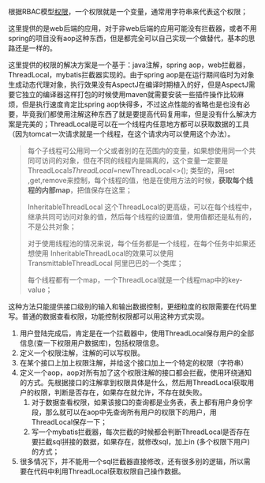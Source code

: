 根据RBAC模型[权限](/zh-CN/database/权限.md)，一个权限就是一个变量，通常用字符串来代表这个权限；

这里提供的是web后端的应用，对于非web后端的应用可能没有拦截器，或者不用spring的项目没有aop这种东西，但是都完全可以自己实现一个做替代，基本的思路还是一样的。

这里提供的权限的解决方案是一个基于：java注解，spring aop，web拦截器，ThreadLocal，mybatis拦截器实现的。由于spring aop是在运行期间临时为对象生成动态代理对象，执行效果没有AspectJ在编译时期植入的好，但是AspectJ需要它独立的编译器这样打包的时候使用maven就需要安装一些插件操作比较麻烦，但是执行速度肯定比spring aop快得多，不过这点性能的省略也是也没有必要，毕竟我们都使用注解这种东西了就是要提高代码复用率，但是没有什么解决方案是完美的；ThreadLocal是可以在一个线程内任意地方都可以获取数据的工具（因为tomcat一次请求就是一个线程，在这个请求内可以使用这个办法）。

> 每个子线程可公用同一个父或者别的在范围内的变量，如果想使用同一个共同可访问的对象，但在不同的线程内是隔离的，这个变量一定要是 ThreadLocal<String>*sThreadLocal*=newThreadLocal<>(); 类型的，用set ,get,remove来控制，每个线程的值，他是在使用方法的时候，**获取每个线程的内部map**，把值保存在这里；
>
> InheritableThreadLocal 这个ThreadLocal的更高级，可以在每个线程中，继承共同可访问对象的值，然后每个线程的设置值，使用值都还是私有的，不是公共对象；
>
> 对于使用线程池的情况来说，每个任务都是一个线程，在每个任务中如果还想使用 InheritableThreadLocal的效果可以使用 TransmittableThreadLocal 阿里巴巴的一个类库；
>
> 每个线程都有一个map，一个ThreadLocal就是一个线程map中的key-value；

这种方法只能提供接口级别的输入和输出数据控制，更细粒度的权限需要在代码里写。普通的数据查看权限，功能控制权限都可以用这种方式实现。



1. 用户登陆完成后，肯定是在一个拦截器中，使用ThreadLocal保存用户的全部信息(查一下权限用户数据库)，包括权限信息。
2. 定义一个权限注解，注解的可以写权限。
3. 在某个接口上加上权限注解，并给这个接口加上一个特定的权限（字符串）
4. 定义一个aop，aop对所有加了这个权限注解的接口都会拦截，使用环绕通知的方式。先根据接口的注解拿到权限具体是什么，然后用ThreadLocal获取用户的权限，判断是否存在，如果存在就允许，不存在就失败。
   1. 对于数据查看权限，如果该接口的查询都是业务表，表上都有用户身份字段，那么就可以在aop中先查询所有用户的权限下的用户，用ThreadLocal保存一下；
   2. 写一个mybatis拦截器，每次拦截的时候都会判断ThreadLocal是否存在要拦截sql拼接的数据，如果存在，就修改sql，加上in (多个权限下用户)的方式；
5. 很多情况下，并不能用一个sql拦截器直接修改，还有很多别的逻辑，所以需要在代码中利用ThreadLocal获取权限自己操作数据。

